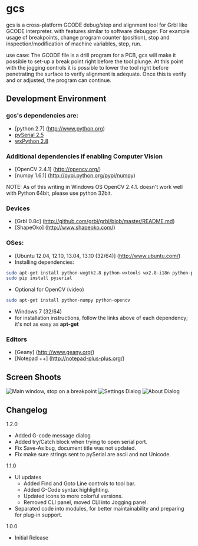 gcs
====

gcs is a cross-platform GCODE debug/step and alignment tool for Grbl like GCODE interpreter.
with features similar to software debugger. For example usage of breakpoints, change program
counter (position), stop and inspection/modification of machine variables, step, run.

use case: The GCODE file is a drill program for a PCB, gcs will make it possible to set-up a
break point right before the tool plunge. At this point with the jogging controls it is possible
to lower the tool right before penetrating the surface to verify alignment is adequate. Once
this is verify and or adjusted, the program can continue.

Development Environment
---------------------
### gcs's dependencies are:
* [python 2.7] (http://www.python.org)
* [pySerial 2.5](http://pyserial.sourceforge.net/)
* [wxPython 2.8](http://www.wxpython.org/)

### Additional dependencies if enabling Computer Vision
* [OpenCV 2.4.1] (http://opencv.org/)
* [numpy 1.6.1] (http://pypi.python.org/pypi/numpy)

NOTE: As of this writing in Windows OS OpenCV 2.4.1. doesn't work well with Python 64bit, please use python 32bit.

### Devices
* [Grbl 0.8c] (http://github.com/grbl/grbl/blob/master/README.md)
* [ShapeOko] (http://www.shapeoko.com/)

### OSes:
* [Ubuntu 12.04, 12.10, 13.04, 13.10 (32/64)] (http://www.ubuntu.com/)
 * Installing dependencies:
```bash
sudo apt-get install python-wxgtk2.8 python-wxtools wx2.8-i18n python-pip
sudo pip install pyserial
```
 * Optional for OpenCV (video)
```bash
sudo apt-get install python-numpy python-opencv
```
* Windows 7 (32/64)
 * for installation instructions, follow the links above of each dependency; it's not as easy as **apt-get** 

### Editors
* [Geany] (http://www.geany.org/)
* [Notepad ++] (http://notepad-plus-plus.org/)

Screen Shoots
------------
![Main window, stop on a breakpoint](https://raw.github.com/duembeg/gcs/v1.1.0/images/screenshoot/main_window.png "Main window, stop on a breakpoint")
![Settings Dialog](https://raw.github.com/duembeg/gcs/v1.1.0/images/screenshoot/settings_dialog.png "Settings Dialog")
![About Dialog](https://raw.github.com/duembeg/gcs/v1.1.0/images/screenshoot/about_box.png "About Dialog")

Changelog
---------
1.2.0
* Added G-code message dialog
* Added try/Catch block when trying to open serial port.
* Fix Save-As bug, document title was not updated.
* Fix make sure strings sent to pySerial are ascii and not Unicode.


1.1.0
* UI updates
   * Added Find and Goto Line controls to tool bar.
   * Added G-Code syntax highlighting.
   * Updated icons to more colorful versions.
   * Removed CLI panel, moved CLI into Jogging panel.
* Separated code into modules, for better maintainability and preparing for plug-in support.

1.0.0
* Initial Release
